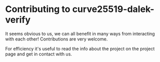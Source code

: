 # Contributing to curve25519-dalek-verify

It seems obvious to us, we can all benefit in many ways from interacting with each other! 
Contributions are very welcome. 

For efficiency it's useful to read the info about the project on the project page and get in contact with us.
